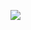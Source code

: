 ![](https://socialify.git.ci/ourongxing/ohmymn/image?description=1&font=Source%20Code%20Pro&forks=1&language=1&owner=1&pattern=Circuit%20Board&stargazers=1&theme=Light)
